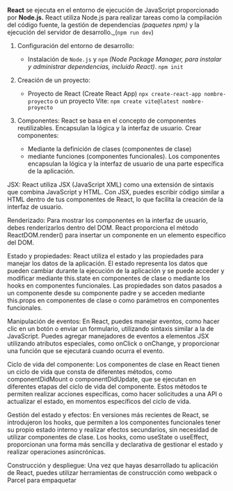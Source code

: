 __React__ se ejecuta en el entorno de ejecución de JavaScript proporcionado por __Node.js.__
React utiliza Node.js para realizar tareas como la compilación del código fuente, la gestión de dependencias _(paquetes npm)_ y la ejecución del servidor de desarrollo._(`npm run dev`)

1. Configuración del entorno de desarrollo: 
   - Instalación de `Node.js` y `npm` _(Node Package Manager, para instalar y administrar dependencias, incluido React)_.
   `npm init`

2. Creación de un proyecto: 
    - Proyecto de React (Create React App) 
    `npx create-react-app nombre-proyecto` 
    o un proyecto Vite: `npm create vite@latest nombre-proyecto`

3. Componentes: React se basa en el concepto de componentes reutilizables. Encapsulan la lógica y la interfaz de usuario.
Crear componentes: 
    - Mediante la definición de clases (componentes de clase) 
    - mediante funciones (componentes funcionales). 
    Los componentes encapsulan la lógica y la interfaz de usuario de una parte específica de la aplicación.

JSX: React utiliza JSX (JavaScript XML) como una extensión de sintaxis que combina JavaScript y HTML. Con JSX, puedes escribir código similar a HTML dentro de tus componentes de React, lo que facilita la creación de la interfaz de usuario.

Renderizado: Para mostrar los componentes en la interfaz de usuario, debes renderizarlos dentro del DOM. React proporciona el método ReactDOM.render() para insertar un componente en un elemento específico del DOM.

Estado y propiedades: React utiliza el estado y las propiedades para manejar los datos de la aplicación. El estado representa los datos que pueden cambiar durante la ejecución de la aplicación y se puede acceder y modificar mediante this.state en componentes de clase o mediante los hooks en componentes funcionales. Las propiedades son datos pasados a un componente desde su componente padre y se acceden mediante this.props en componentes de clase o como parámetros en componentes funcionales.

Manipulación de eventos: En React, puedes manejar eventos, como hacer clic en un botón o enviar un formulario, utilizando sintaxis similar a la de JavaScript. Puedes agregar manejadores de eventos a elementos JSX utilizando atributos especiales, como onClick o onChange, y proporcionar una función que se ejecutará cuando ocurra el evento.

Ciclo de vida del componente: Los componentes de clase en React tienen un ciclo de vida que consta de diferentes métodos, como componentDidMount o componentDidUpdate, que se ejecutan en diferentes etapas del ciclo de vida del componente. Estos métodos te permiten realizar acciones específicas, como hacer solicitudes a una API o actualizar el estado, en momentos específicos del ciclo de vida.

Gestión del estado y efectos: En versiones más recientes de React, se introdujeron los hooks, que permiten a los componentes funcionales tener su propio estado interno y realizar efectos secundarios, sin necesidad de utilizar componentes de clase. Los hooks, como useState o useEffect, proporcionan una forma más sencilla y declarativa de gestionar el estado y realizar operaciones asincrónicas.

Construcción y despliegue: Una vez que hayas desarrollado tu aplicación de React, puedes utilizar herramientas de construcción como webpack o Parcel para empaquetar